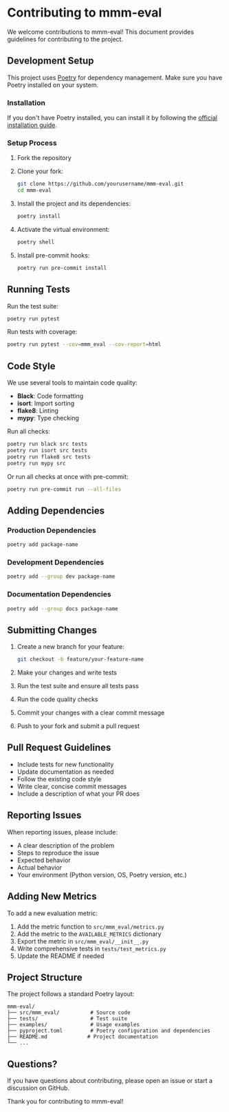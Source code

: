 # Contributing to mmm-eval

We welcome contributions to mmm-eval! This document provides guidelines for contributing to the project.

## Development Setup

This project uses [Poetry](https://python-poetry.org/) for dependency management. Make sure you have Poetry installed on your system.

### Installation

If you don't have Poetry installed, you can install it by following the [official installation guide](https://python-poetry.org/docs/#installation).

### Setup Process

1. Fork the repository
2. Clone your fork:
   ```bash
   git clone https://github.com/yourusername/mmm-eval.git
   cd mmm-eval
   ```

3. Install the project and its dependencies:
   ```bash
   poetry install
   ```

4. Activate the virtual environment:
   ```bash
   poetry shell
   ```

5. Install pre-commit hooks:
   ```bash
   poetry run pre-commit install
   ```

## Running Tests

Run the test suite:
```bash
poetry run pytest
```

Run tests with coverage:
```bash
poetry run pytest --cov=mmm_eval --cov-report=html
```

## Code Style

We use several tools to maintain code quality:

- **Black**: Code formatting
- **isort**: Import sorting
- **flake8**: Linting
- **mypy**: Type checking

Run all checks:
```bash
poetry run black src tests
poetry run isort src tests
poetry run flake8 src tests
poetry run mypy src
```

Or run all checks at once with pre-commit:
```bash
poetry run pre-commit run --all-files
```

## Adding Dependencies

### Production Dependencies
```bash
poetry add package-name
```

### Development Dependencies
```bash
poetry add --group dev package-name
```

### Documentation Dependencies
```bash
poetry add --group docs package-name
```

## Submitting Changes

1. Create a new branch for your feature:
   ```bash
   git checkout -b feature/your-feature-name
   ```

2. Make your changes and write tests
3. Run the test suite and ensure all tests pass
4. Run the code quality checks
5. Commit your changes with a clear commit message
6. Push to your fork and submit a pull request

## Pull Request Guidelines

- Include tests for new functionality
- Update documentation as needed
- Follow the existing code style
- Write clear, concise commit messages
- Include a description of what your PR does

## Reporting Issues

When reporting issues, please include:

- A clear description of the problem
- Steps to reproduce the issue
- Expected behavior
- Actual behavior
- Your environment (Python version, OS, Poetry version, etc.)

## Adding New Metrics

To add a new evaluation metric:

1. Add the metric function to `src/mmm_eval/metrics.py`
2. Add the metric to the `AVAILABLE_METRICS` dictionary
3. Export the metric in `src/mmm_eval/__init__.py`
4. Write comprehensive tests in `tests/test_metrics.py`
5. Update the README if needed

## Project Structure

The project follows a standard Poetry layout:

```
mmm-eval/
├── src/mmm_eval/          # Source code
├── tests/                 # Test suite
├── examples/              # Usage examples
├── pyproject.toml         # Poetry configuration and dependencies
├── README.md             # Project documentation
└── ...
```

## Questions?

If you have questions about contributing, please open an issue or start a discussion on GitHub.

Thank you for contributing to mmm-eval!